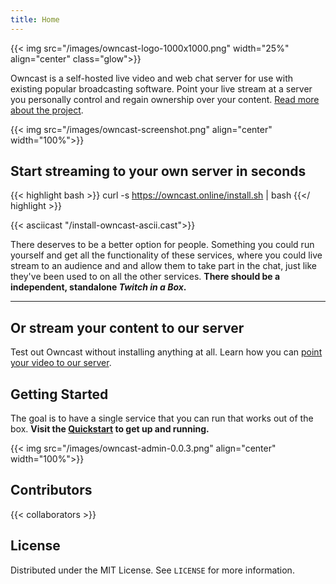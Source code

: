 ```yaml
---
title: Home
---
```


{{< img src="/images/owncast-logo-1000x1000.png" width="25%" align="center" class="glow">}}

Owncast is a self-hosted live video and web chat server for use with existing popular broadcasting software.  Point your live stream at a server you personally control and regain ownership over your content.  [Read more about the project](/about).

{{< img src="/images/owncast-screenshot.png" align="center" width="100%">}}

## Start streaming to your own server in seconds

{{< highlight bash >}}
curl -s https://owncast.online/install.sh | bash
{{</ highlight >}}

{{< asciicast "/install-owncast-ascii.cast">}}

There deserves to be a better option for people. Something you could run yourself and get all the functionality of these services, where you could live stream to an audience and and allow them to take part in the chat, just like they've been used to on all the other services.  **There should be a independent, standalone _Twitch in a Box_.**

---

## Or stream your content to our server

Test out Owncast without installing anything at all.  Learn how you can [point your video to our server](/demo).


## Getting Started

The goal is to have a single service that you can run that works out of the box. **Visit the [Quickstart](/docs/quickstart/) to get up and running.**

{{< img src="/images/owncast-admin-0.0.3.png" align="center" width="100%">}}

## Contributors

{{< collaborators >}}

<!-- LICENSE -->
## License

Distributed under the MIT License. See `LICENSE` for more information.
